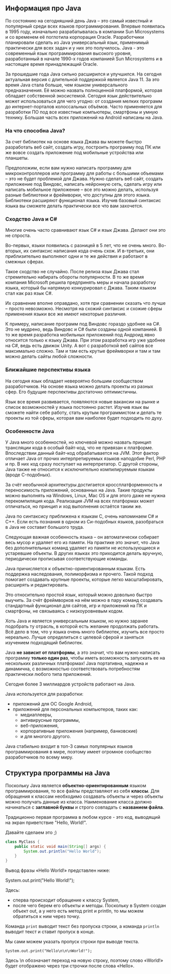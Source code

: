 ## Информация про Java
По состоянию на сегодняшний день Java – это самый известный и популярный среди всех языков программирования. Впервые появилась в 1995 году, изначально разрабатывалась в компании Sun Microsystems и со временем её поглотила корпорация Oracle. Разработчики планировали сделать из Java универсальный язык, применимый практически для всех задач и у них это получилось. 
Java - это современный язык программирования высокого уровня, разработанный в начале 1990-х годов компанией Sun Microsystems и в настоящее время принадлежащий Oracle.

За прошедшие года Java сильно расширился и улучшился. На сегодня актуальная версия с длительной поддержкой является Java 11. За это время Java стала больше, чем языком универсального предназначения. Её можно назвать полноценной платформой, которая обладает собственной экосистемой. Сегодня язык действительно может использоваться для чего угодно: от создания мелких программ до интернет-порталов колоссальных объёмов. Часто применяется для разработки ПО под все известные компьютеры, смартфоны и умную технику. Большая часть всех приложений на Android написаны на Java.

### На что способна Java?
За счет библиотек на основе языка Джава вы можете быстро разработать веб сайт, создать игру, построить программу под ПК или же вовсе создать приложение под мобильные устройства или планшеты.

Предположим, если вам нужно написать программу для микроконтроллеров или программу для работы с большими объемами  – это не будет проблемой для Джава. Нужно сделать веб сайт, создать приложение под Виндовс, написать нейронную сеть, сделать игру или написать мобильное приложение – все это можно делать, используя разные библиотеки и фреймворки, что доступны для этого языка. Библиотеки расширяют функционал языка. Изучив базовый синтаксис языка вы сможете делать практически все что вам захочется.

### Сходство Java и C#
Многие очень часто сравнивают язык C# и язык Джава. Делают они это не спроста. 

Во-первых, языки появились с разницей в 5 лет, что не очень много. 
Во-вторых, их синтаксис написания кода очень схож. 
И в-третьих, они приблизительно выполняют одни и те же действия и работают в смежных сферах.

Такое сходство не случайно. После релиза язык Джава стал стремительно набирать обороты популярности. В то же время компания Microsoft решила предпринять меры и начала разработку языка, который бы напрямую конкурировал с Джава. Таким языком стал как раз язык C#.

Их сравнение вполне оправдано, хотя при сравнении сказать что лучше – просто невозможно. Несмотря на схожий синтаксис и схожие сферы применения языки все же имеют некоторые различия.

К примеру, написание программ под Виндовс гораздо удобнее на С#. Это не мудрено, ведь Виндовс и С# были созданы одной компанией. В то же время разработка мобильных приложений под Андроид явно относится только к языку Джава. При этом разработка игр уже удобнее на C#, ведь есть движок Unity. А вот с разработкой веб сайтов все максимально сложно. Там и там есть крутые фреймворки и там и там можно делать сайты любой сложности.

### Ближайшие перспективы языка
На сегодня язык обладает невероятно большим сообществом разработчиков. На основе языка можно делать проекты из разных сфер. Его будущие перспективы достаточно оптимистичны.

Язык все время развивается, появляются новые вакансии на рынке и список возможностей у языка постоянно растет. Изучив язык вы сможете найти себе работу, стать крутым программистом и делать те проекты из той сферы, которая вам наиболее будет подходить по духу.

### Особенности Java
У Java много особенностей, но ключевой можно назвать принцип трансляции кода в особый байт-код, что не привязан к платформе. Впоследствии данный байт-код обрабатывается на JVM. Этот фактор отличает Java от прочих интерпретируемых языков наподобие Perl, PHP и пр. В них код сразу поступает на интерпретатор. С другой стороны, Java также не относится к исключительно компилируемым языкам (вроде C-подобных).

За счёт необычной архитектуры достигается кроссплатформенность и переносимость приложений, основанных на Java. Такие продукты можно выполнять на Windows, Linux, Mac OS и для этого даже не нужна перекомпиляция кода. Реализация JVM на всех платформах может отличаться, но принцип и ход выполнения остаётся таким же.

Java по синтаксису приближена к языкам C, очень напоминаем C# и C++. Если есть познания в одном из Си-подобных языков, разобраться в Java не составит большого труда. 

Следующая важная особенность языка – он автоматически собирает весь мусор и удаляет его из памяти. На практике это значит, что Java без дополнительных команд удаляет из памяти не использующиеся и устаревшие объекты. В других языках это приходится делать вручную, периодически прописывая соответствующие команды. 

Java причисляется к объектно-ориентированным языкам. Есть поддержка наследования, полиморфизма и прочего. Такой подход помогает создавать крупные проекты, которые легко масштабировать, расширять и редактировать. 

Это относительно простой язык, который можно довольно быстро выучить. За счёт фреймворков на нём можно в пару команд создавать стандартный функционал для сайтов, игр и приложений на ПК и смартфоны, не связываясь с низкоуровневым кодом. 

Хоть Java и является универсальным языком, но нужно заранее подобрать ту отрасль, в которой есть желание продолжать работать. Всё дело в том, что у языка очень много библиотек, изучить все просто нереально. Лучше определиться с целевой сферой и заняться изучением подходящий библиотек.

Java **не зависит от платформы**, а это значит, что вам нужно написать программу **только один раз**, чтобы иметь возможность запускать ее на нескольких различных платформах!
Java портативна, надежна и динамична, с возможностью соответствовать потребностям практически любого типа приложений.

Сегодня более 3 миллиардов устройств работают на Java.

Java используется для разработки:
- приложений для ОС Google Android,
- приложений для персональных компьютеров, таких как:
  - медиаплееры,
  - антивирусные программы,
  - веб-приложения,
  - корпоративные приложения (например, банковские)
  - и для многого другого.
  
Java стабильно входит в топ-3 самых популярных языков программирования в мире, поэтому имеет огромное сообщество разработчиков по всему миру.

## Структура программы на Java

Поскольку Java является **объектно-ориентированным** языком программирования, то все файлы представляют из себя **классы**. Для обращения к классам необходимо создавать объекты и через объекты можно получать данные из класса. Наименование класса должно начинаться с **заглавной буквы** и строго совпадать с **названием файла**.

Традиционно первая программа в любом курсе - это код, выводящий на экран приветствие "Hello, World!".

Давайте сделаем это ;)

```Java
class MyClass {
    public static void main(String[] args) {
        System.out.println("Hello World");
    }
}
```

Вывод фразы «Hello World!» представлен ниже:

System.out.print("Hello World!");

Здесь:
- сперва происходит обращение к классу System,
- после чего берем его объекты и методы. Поскольку в System создан объект out, а у него есть метод print и println, то мы можем обратиться к ним через точку.

Команда ```print``` выводит текст без пропуска строки, а команда ```println``` выводит текст и ставит пропуск в конце. 

Мы сами можем указать пропуск строки при выводе текста.

```
System.out.print("Hello\n\n\nWorld!");
```

Здесь \n обозначает переход на новую строку, поэтому слово «World!» будет отображено через три строчки после слова «Hello».

